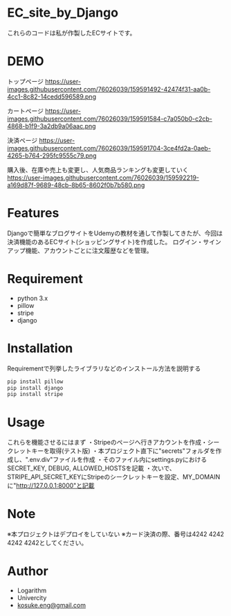 # EC_site_by_Django
 
これらのコードは私が作製したECサイトです。
 
# DEMO
 
トップページ
https://user-images.githubusercontent.com/76026039/159591492-42474f31-aa0b-4cc1-8c82-14cedd596589.png

カートページ
https://user-images.githubusercontent.com/76026039/159591584-c7a050b0-c2cb-4868-b1f9-3a2db9a06aac.png

決済ページ
https://user-images.githubusercontent.com/76026039/159591704-3ce4fd2a-0aeb-4265-b764-295fc9555c79.png

購入後、在庫や売上も変更し、人気商品ランキングも変更していく
https://user-images.githubusercontent.com/76026039/159592219-a169d87f-9689-48cb-8b65-8602f0b7b580.png

 
# Features
 
Djangoで簡単なブログサイトをUdemyの教材を通して作製してきたが、今回は
決済機能のあるECサイト(ショッピングサイト)を作成した。
ログイン・サインアップ機能、アカウントごとに注文履歴などを管理。

# Requirement
 
* python 3.x
* pillow
* stripe
* django
 
# Installation
 
Requirementで列挙したライブラリなどのインストール方法を説明する
 
```zsh
pip install pillow
pip install django
pip install stripe
```
 
# Usage
 
これらを機能させるにはまず
・Stripeのページへ行きアカウントを作成・シークレットキーを取得(テスト版)
・本プロジェクト直下に"secrets"フォルダを作成し、".env.div"ファイルを作成
・そのファイル内にsettings.pyにおけるSECRET_KEY, DEBUG, ALLOWED_HOSTSを記載
・次いで、STRIPE_API_SECRET_KEYにStripeのシークレットキーを設定、MY_DOMAINに"http://127.0.0.1:8000"と記載
 
# Note
 
※本プロジェクトはデプロイをしていない
※カード決済の際、番号は4242 4242 4242 4242としてください。
 
# Author
  
* Logarithm
* Univercity
* kosuke.eng@gmail.com
